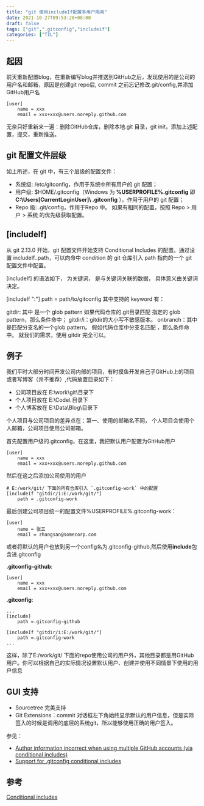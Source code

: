 ```yaml
---
title: "git 使用includeIf配置多用户隔离"
date: 2021-10-27T09:53:28+08:00
draft: false
tags: ["git",".gitconfig","includeif"]
categories: ["TIL"]
---
```

## 起因
前天重新配置blog，在重新编写blog并推送到GitHub之后，发现使用的是公司的用户名和邮箱，原因是创建git repo后, commit 之前忘记修改.git/config,并添加GitHub用户名
```
[user]
    name = xxx
    email = xxx+xxx@users.noreply.github.com
```
无奈只好重新来一遍：删除GitHub仓库，删除本地.git 目录，git init，添加上述配置，提交，重新推送。

## git 配置文件层级
如上所述，在 git 中，有三个层级的配置文件：

* 系统级: /etc/gitconfig，作用于系统中所有用户的 git 配置；
* 用户级: $HOME/.gitconfig（Windows 为 **%USERPROFILE%.gitconfig** 即 **C:\Users\[CurrentLoginUser]\ .gitconfig** ），作用于用户的 git 配置；
* Repo 级: .git/config，作用于Repo 中。
如果有相同的配置，按照 Repo > 用户 > 系统 的优先级获取配置。

## [includeIf]
从 git 2.13.0 开始，git 配置文件开始支持 Conditional Includes 的配置。通过设置 includeIf.<condition>.path，可以向命中 condition 的 git 仓库引入 path 指向的一个 git 配置文件中配置。

[includeIf] 的语法如下，<keyword> 为关键词，<data> 是与关键词关联的数据， 具体意义由关键词决定。

[includeIf "<keyword>:<data>"]
    path = path/to/gitconfig
其中支持的 keyword 有：

gitdir: 其中 <data> 是一个 glob pattern 如果代码仓库的.git目录匹配 <data> 指定的 glob pattern，那么条件命中；
gitdir/i：gitdir的大小写不敏感版本。
onbranch：其中 <data> 是匹配分支名的一个glob pattern。 假如代码仓库中分支名匹配 <data>，那么条件命中。
就我们的需求，使用 gitdir 完全可以。

## 例子
我们平时大部分时间开发公司内部的项目，有时摸鱼开发自己子GitHub上的项目或者写博客（并不推荐）,代码放置目录如下：
* 公司项目放在 E:\work\git\目录下
* 个人项目放在 E:\Code\  目录下
* 个人博客放在 E:\Data\Blog\目录下

个人项目与公司项目的差异点在：第一、使用的邮箱名不同， 个人项目会使用个人邮箱，公司项目使用公司邮箱。

首先配置用户级的.gitconfig，在这里，我把默认用户配置为GitHub用户
```.gitconfig
[user]
    name = xxx
    email = xxx+xxx@users.noreply.github.com
```
然后在这之后添加公司使用的用户
```
# E:/work/git/ 下面的所有仓库引入 `.gitconfig-work` 中的配置
[includeIf "gitdir/i:E:/work/git/"]
    path = .gitconfig-work
```
最后创建公司项目统一的配置文件%USERPROFILE%.gitconfig-work：

```.gitconfig
[user]
    name = 张三
    email = zhangsan@somecorp.com
```
或者将默认的用户也放到另一个config名为.gitconfig-github,然后使用**include**包含进.gitconfig

**.gitconfig-github**:
```.gitconfig
[user]
    name = xxx
    email = xxx+xxx@users.noreply.github.com
```
**.gitconfig**:
```.gitconfig
...
[include]
    path =.gitconfig-github

[includeIf "gitdir/i:E:/work/git/"]
    path =.gitconfig-work
...
```
这样，除了E:/work/git/ 下面的repo使用公司的用户外，其他目录都是用GitHub用户。你可以根据自己的实际情况设置默认用户、创建并使用不同情景下使用的用户信息

## GUI 支持
* Sourcetree 完美支持
* Git Extensions：commit 对话框左下角始终显示默认的用户信息，但是实际签入的时候是调用的底层的系统git，所以能够使用正确的用户签入。

参见：
* [Author information incorrect when using multiple GitHub accounts (via conditional includes)](https://github.com/gitextensions/gitextensions/issues/8374)
* [Support for .gitconfig conditional includes](https://github.com/gitextensions/gitextensions/issues/5492)

## 参考
[Conditional includes](https://git-scm.com/docs/git-config#_conditional_includes)
